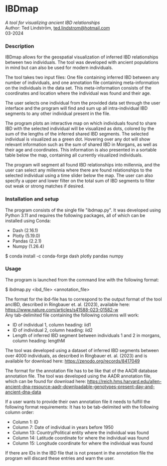 # IBDmap  
*A tool for visualizing ancient IBD relationships*  
Author: Ted Lindström, ted.lindstrom@hotmail.com  
03-2024  
### Description
IBDmap allows for the geospatial visualization of inferred IBD relationships
between two individuals. The tool was developed with ancient populations
in mind but can also be used for modern individuals.

The tool takes two input files: One file containing inferred IBD between
any number of individuals, and one annotation file containing
meta-information on the individuals in the data set. This meta-information
consists of the coordinates and location where the individual was found
and their age.

The user selects one individual from the provided data set through the
user interface and the program will find and sum up all 
intra-individual IBD segments to any other individual present in the 
file.  

The program plots an interactive map on which individuals found to share 
IBD with the selected individual will be visualized as dots, colored 
by the sum of the lengths of the inferred shared IBD segments. The 
selected individual is visualized as a green dot. Hovering over any 
dot will show relevant information such as the sum of shared IBD in 
Morgans, as well as their age and coordinates. This information is also
presented in a sortable table below the map, containing all currently
visualized individuals.

The program will segment all found IBD relationships into millennia,
and the user can select any millennia where there are found relationships
to the selected individual using a time slider below the map. The user
can also specify a upper and lower filter on the total sum of IBD segments
to filter out weak or strong matches if desired.

### Installation and setup
The program consists of the single file "ibdmap.py". It was developed
using Python 3.11 and requires the following packages, all of which 
can be installed using Conda:
- Dash (2.16.1)
- Plotly (5.19.0)
- Pandas (2.2.1)
- Numpy (1.26.4)  
 
$ conda install -c conda-forge dash plotly pandas numpy

### Usage
The program is launched from the command line with the following format:  

$ ibdmap.py <ibd_file> <annotation_file>  

The format for the ibd-file has to correspond to the output format of
the tool ancIBD, described in Ringbauer et. al. (2023), available
here: https://www.nature.com/articles/s41588-023-01582-w  
Any tab-delimited file containing the following columns will work:
- ID of individual 1, column heading: iid1
- ID of individual 2, column heading: iid2
- Length of inferred IBD segment between individuals 1 and 2 in
morgans, column heading: lengthM  

The tool was developed using a dataset of inferred IBD segments between
over 4000 individuals, as described in Ringbauer et. al. (2023) and
is available for download here: https://zenodo.org/records/8417049

The format for the annotation file has to be like that of the AADR
database annotation file. The tool was developed using the AADR 
annotation file, which can be found for download here: 
https://reich.hms.harvard.edu/allen-ancient-dna-resource-aadr-downloadable-genotypes-present-day-and-ancient-dna-data  

If a user wants to provide their own annotation file it needs to fulfill 
the following format requirements: It has to be tab-delimited with the
following column order:
- Column 1: ID
- Column 7: Date of individual in years before 1950
- Column 13: Country/Political entity where the individual was found
- Column 14: Latitude coordinate for where the individual was found
- Column 15: Longitude coordinate for where the individual was found  

If there are IDs in the IBD file that is not present in the annotation 
file the program will discard these entries and warn the user. 